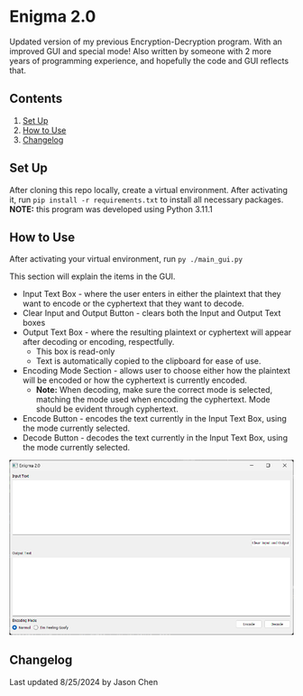 # Enigma 2.0
Updated version of my previous Encryption-Decryption program. With an improved GUI and special mode! Also written by someone with 2 more years of programming experience, and hopefully the code and GUI reflects that.

## Contents
1. [Set Up](#set-up)
2. [How to Use](#how-to-use)
3. [Changelog](#changelog)

## Set Up
After cloning this repo locally, create a virtual environment. After activating it, run `pip install -r requirements.txt` to install all necessary packages. <br>
**NOTE:** this program was developed using Python 3.11.1

## How to Use
After activating your virtual environment, run `py ./main_gui.py` <br>

This section will explain the items in the GUI.
* Input Text Box - where the user enters in either the plaintext that they want to encode or the cyphertext that they want to decode.
* Clear Input and Output Button - clears both the Input and Output Text boxes
* Output Text Box - where the resulting plaintext or cyphertext will appear after decoding or encoding, respectfully.
    * This box is read-only
    * Text is automatically copied to the clipboard for ease of use.
* Encoding Mode Section - allows user to choose either how the plaintext will be encoded or how the cyphertext is currently encoded.
    * **Note:** When decoding, make sure the correct mode is selected, matching the mode used when encoding the cyphertext. Mode should be evident through cyphertext.
* Encode Button - encodes the text currently in the Input Text Box, using the mode currently selected.
* Decode Button - decodes the text currently in the Input Text Box, using the mode currently selected.

![Image of GUI](/images/gui.png)

## Changelog
Last updated 8/25/2024 by Jason Chen